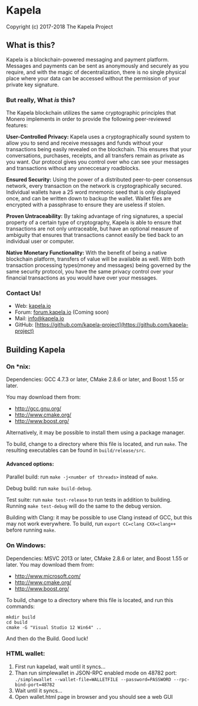 # Kapela
Copyright (c) 2017-2018 The Kapela Project

## What is this?

Kapela is a blockchain-powered messaging and payment platform. Messages and payments can be sent as anonymously and securely as you require, and with the magic of decentralization, there is no single physical place where your data can be accessed without the permission of your private key signature.

### But really, What _is_ this?

The Kapela blockchain utilizes the same cryptographic principles that Monero implements in order to provide the following peer-reviewed features:

**User-Controlled Privacy:** Kapela uses a cryptographically sound system to allow you to send and receive messages and funds without your transactions being easily revealed on the blockchain. This ensures that your conversations, purchases, receipts, and all transfers remain as private as you want. Our protocol gives you control over who can see your messages and transactions without any unneccesary roadblocks.

**Ensured Security:** Using the power of a distributed peer-to-peer consensus network, every transaction on the network is cryptographically secured. Individual wallets have a 25 word mnemonic seed that is only displayed once, and can be written down to backup the wallet. Wallet files are encrypted with a passphrase to ensure they are useless if stolen.

**Proven Untraceability:** By taking advantage of ring signatures, a special property of a certain type of cryptography, Kapela is able to ensure that transactions are not only untraceable, but have an optional measure of ambiguity that ensures that transactions cannot easily be tied back to an individual user or computer.

**Native Monetary Functionality:** With the benefit of being a native blockchain platform, transfers of value will be available as well. With both transaction processing types(money and messages) being governed by the same security protocol, you have the same privacy control over your financial transactions as you would have over your messages.

### Contact Us!

- Web: [kapela.io](https://kapela.io)
- Forum: [forum.kapela.io](https://forum.kapela.io) (Coming soon)
- Mail: [info@kapela.io](mailto:info@kapela.io)
- GitHub: [https://github.com/kapela-project](https://github.com/kapela-project)

## Building Kapela

### On *nix:

Dependencies: GCC 4.7.3 or later, CMake 2.8.6 or later, and Boost 1.55 or later.

You may download them from:

- http://gcc.gnu.org/
- http://www.cmake.org/
- http://www.boost.org/

Alternatively, it may be possible to install them using a package manager.

To build, change to a directory where this file is located, and run `make`. The resulting executables can be found in `build/release/src`.

#### Advanced options:

Parallel build: run `make -j<number of threads>` instead of `make`.

Debug build: run `make build-debug`.

Test suite: run `make test-release` to run tests in addition to building. Running `make test-debug` will do the same to the debug version.

Building with Clang: it may be possible to use Clang instead of GCC, but this may not work everywhere. To build, run `export CC=clang CXX=clang++` before running `make`.

### On Windows:
Dependencies: MSVC 2013 or later, CMake 2.8.6 or later, and Boost 1.55 or later. You may download them from:

- http://www.microsoft.com/
- http://www.cmake.org/
- http://www.boost.org/

To build, change to a directory where this file is located, and run this commands:
```
mkdir build
cd build
cmake -G "Visual Studio 12 Win64" ..
```
And then do the Build. Good luck!

### HTML wallet:

1. First run kapelad, wait until it syncs...
2. Than run simplewallet in JSON-RPC enabled mode on 48782 port:   
`./simplewallet --wallet-file=WALLETFILE --password=PASSWORD --rpc-bind-port=48782`
3. Wait until it syncs...
4. Open wallet.html page in browser and you should see a web GUI
